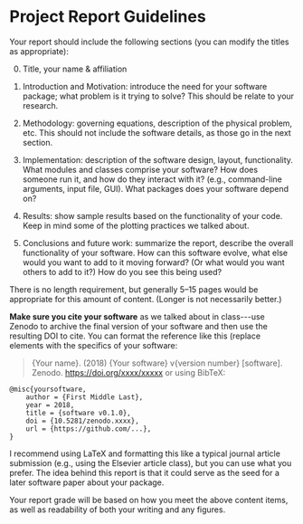# Project Report Guidelines

Your report should include the following sections (you can modify the titles as appropriate):

0. Title, your name & affiliation

1. Introduction and Motivation: introduce the need for your software package; what problem is it trying to solve? This should be relate to your research.

2. Methodology: governing equations, description of the physical problem, etc. This should not include the software details, as those go in the next section.

3. Implementation: description of the software design, layout, functionality. What modules and classes comprise your software? How does someone run it, and how do they interact with it? (e.g., command-line arguments, input file, GUI). What packages does your software depend on? 

4. Results: show sample results based on the functionality of your code. Keep in mind some of the plotting practices we talked about.

5. Conclusions and future work: summarize the report, describe the overall functionality of your software. How can this software evolve, what else would you want to add to it moving forward? (Or what would you want others to add to it?) How do you see this being used?

There is no length requirement, but generally 5–15 pages would be appropriate for this amount of content. (Longer is not necessarily better.) 

**Make sure you cite your software** as we talked about in class---use Zenodo to archive the final version of your software and then use the resulting DOI to cite. You can format the reference like this (replace elements with the specifics of your software: 
> {Your name}. (2018) {Your software} v{version number} [software]. Zenodo. https://doi.org/xxxx/xxxxx
or using BibTeX:
```TeX
@misc{yoursoftware,
    author = {First Middle Last},
    year = 2018,
    title = {software v0.1.0},
    doi = {10.5281/zenodo.xxxx},
    url = {https://github.com/...},
}
```

I recommend using LaTeX and formatting this like a typical journal article submission (e.g., using the Elsevier article class), but you can use what you prefer. The idea behind this report is that it could serve as the seed for a later software paper about your package.

Your report grade will be based on how you meet the above content items, as well as readability of both your writing and any figures.

